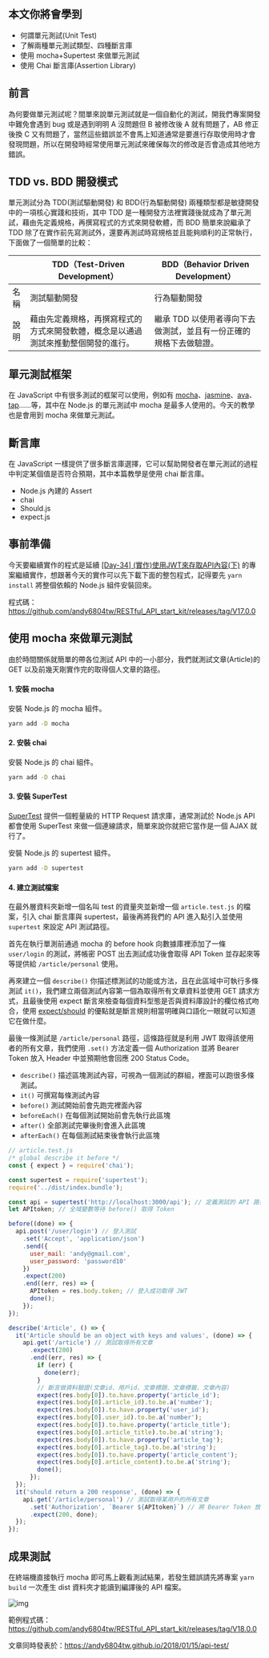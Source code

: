 ## 本文你將會學到
- 何謂單元測試(Unit Test)
- 了解兩種單元測試類型、四種斷言庫
- 使用 mocha+Supertest 來做單元測試
- 使用 Chai 斷言庫(Assertion Library)

## 前言
為何要做單元測試呢？間單來說單元測試就是一個自動化的測試，開我們專案開發中難免會遇到 bug 或是遇到明明 A 沒問題但 B 被修改後 A 就有問題了，AB 修正後換 C 又有問題了，當然這些錯誤並不會馬上知道通常是要進行存取使用時才會發現問題，所以在開發時經常使用單元測試來確保每次的修改是否會造成其他地方錯誤。

## TDD vs. BDD 開發模式
單元測試分為 TDD(測試驅動開發) 和 BDD(行為驅動開發) 兩種類型都是敏捷開發中的一項核心實踐和技術，其中 TDD 是一種開發方法裡實踐後就成為了單元測試，藉由先定義規格，再撰寫程式的方式來開發軟體，而 BDD 簡單來說繼承了 TDD 除了在實作前先寫測試外，還要再測試時寫規格並且能夠順利的正常執行，下面做了一個簡單的比較：

| |	TDD（Test-Driven Development）| BDD（Behavior Driven Development）|
|------------- | ------------- | ------------- |
|名稱| 測試驅動開發|行為驅動開發|
|說明|藉由先定義規格，再撰寫程式的方式來開發軟體，概念是以通過測試來推動整個開發的進行。|繼承 TDD 以使用者導向下去做測試，並且有一份正確的規格下去做驗證。|

## 單元測試框架
在 JavaScript 中有很多測試的框架可以使用，例如有 [mocha](https://github.com/mochajs/mocha)、[jasmine](https://github.com/jasmine/jasmine)、[ava](https://github.com/avajs/ava)、[tap](https://github.com/tapjs/node-tap)......等，其中在 Node.js 的單元測試中 mocha 是最多人使用的。今天的教學也是會用到 mocha 來做單元測試。

## 斷言庫
在 JavaScript 一樣提供了很多斷言庫選擇，它可以幫助開發者在單元測試的過程中判定某個值是否符合預期，其中本篇教學是使用 chai 斷言庫。

- Node.js 內建的 Assert
- chai
- Should.js
- expect.js

## 事前準備
今天要繼續實作的程式是延續 [[Day-34] (實作)使用JWT來存取API內容(下)](https://ithelp.ithome.com.tw/articles/10197054) 的專案繼續實作，想跟著今天的實作可以先下載下面的整包程式，記得要先 `yarn install` 將整個依賴的 Node.js 組件安裝回來。

程式碼：https://github.com/andy6804tw/RESTful_API_start_kit/releases/tag/V17.0.0

## 使用 mocha 來做單元測試
由於時間關係就簡單的帶各位測試 API 中的一小部分，我們就測試文章(Article)的 GET 以及前幾天剛實作完的取得個人文章的路徑。

#### 1. 安裝 mocha
安裝 Node.js 的 mocha 組件。

```bash
yarn add -D mocha
```

#### 2. 安裝 chai
安裝 Node.js 的 chai 組件。

```bash
yarn add -D chai
```

#### 3. 安裝 SuperTest
[SuperTest](https://github.com/visionmedia/supertest) 提供一個輕量級的 HTTP Request 請求庫，通常測試於 Node.js API 都會使用 SuperTest 來做一個連線請求，簡單來說你就把它當作是一個 AJAX 就行了。

安裝 Node.js 的 supertest 組件。

```bash
yarn add -D supertest
```

#### 4. 建立測試檔案
在最外層資料夾新增一個名叫 test 的資量夾並新增一個 `article.test.js` 的檔案，引入 chai 斷言庫與 supertest，最後再將我們的 API 進入點引入並使用 `supertest` 來設定 API 測試路徑。

首先在執行單測前通過 mocha 的 before hook 向數據庫裡添加了一條 `user/login` 的測試，將帳密 POST 出去測試成功後會取得 API Token 並存起來等等提供給 `/article/personal` 使用。

再來建立一個 `describe()` 你描述標測試的功能或方法，且在此區域中可執行多條測試 `it()`，我們建立兩個測試內容第一個為取得所有文章資料並使用 GET 請求方式，且最後使用 expect 斷言來檢查每個資料型態是否與資料庫設計的欄位格式吻合，使用 [expect/should](http://chaijs.com/api/bdd/) 的優點就是斷言規則相當明確與口語化一眼就可以知道它在做什麼。

最後一條測試是 `/article/personal` 路徑，這條路徑就是利用 JWT 取得該使用者的所有文章，我們使用 `.set()` 方法定義一個 Authorization 並將 Bearer Token 放入 Header 中並預期他會回應 200 Status Code。


- `describe()` 描述區塊測試內容，可視為一個測試的群組，裡面可以跑很多條測試。
- `it()` 可撰寫每條測試內容
- `before()` 測試開始前會先跑完裡面內容
- `beforeEach()` 在每個測試開始前會先執行此區塊
- `after()` 全部測試完畢後則會進入此區塊
- `afterEach()` 在每個測試結束後會執行此區塊

```js
// article.test.js
/* global describe it before */
const { expect } = require('chai');

const supertest = require('supertest');
require('../dist/index.bundle');

const api = supertest('http://localhost:3000/api'); // 定義測試的 API 路徑
let APItoken; // 全域變數等待 before() 取得 Token

before((done) => {
  api.post('/user/login') // 登入測試
    .set('Accept', 'application/json')
    .send({
      user_mail: 'andy@gmail.com',
      user_password: 'password10'
    })
    .expect(200)
    .end((err, res) => {
      APItoken = res.body.token; // 登入成功取得 JWT
      done();
    });
});

describe('Article', () => {
  it('Article should be an object with keys and values', (done) => {
    api.get('/article') // 測試取得所有文章
      .expect(200)
      .end((err, res) => {
        if (err) {
          done(err);
        }
        // 斷言做資料驗證(文章id、用戶id、文章標題、文章標籤、文章內容)
        expect(res.body[0]).to.have.property('article_id');
        expect(res.body[0].article_id).to.be.a('number');
        expect(res.body[0]).to.have.property('user_id');
        expect(res.body[0].user_id).to.be.a('number');
        expect(res.body[0]).to.have.property('article_title');
        expect(res.body[0].article_title).to.be.a('string');
        expect(res.body[0]).to.have.property('article_tag');
        expect(res.body[0].article_tag).to.be.a('string');
        expect(res.body[0]).to.have.property('article_content');
        expect(res.body[0].article_content).to.be.a('string');
        done();
      });
  });
  it('should return a 200 response', (done) => {
    api.get('/article/personal') // 測試取得某用戶的所有文章
      .set('Authorization', `Bearer ${APItoken}`) // 將 Bearer Token 放入 Header 中的 Authorization
      .expect(200, done);
  });
});
```

## 成果測試
在終端機直接執行 mocha 即可馬上觀看測試結果，若發生錯誤請先將專案 `yarn build` 一次產生 dist 資料夾才能讀到編譯後的 API 檔案。

![img](https://i.imgur.com/PRY6qy9.gif)

範例程式碼：https://github.com/andy6804tw/RESTful_API_start_kit/releases/tag/V18.0.0

文章同時發表於：https://andy6804tw.github.io/2018/01/15/api-test/
